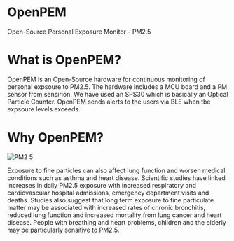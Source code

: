 # OpenPEM
Open-Source Personal Exposure Monitor - PM2.5

# What is OpenPEM? 
OpenPEM is an Open-Source hardware for continuous monitoring of personal expsoure to PM2.5. The hardware includes a MCU board and a PM sensor from sensirion. We have used an SPS30 which is basically an Optical Particle Counter. OpenPEM sends alerts to the users via BLE when tbe expsoure levels exceeds. 


# Why OpenPEM? 
![PM2 5](https://user-images.githubusercontent.com/70738433/201314273-37a3e860-cad0-4a87-9073-6d5c11e52a1a.jpg)

Exposure to fine particles can also affect lung function and worsen medical conditions such as asthma and heart disease. Scientific studies have linked increases in daily PM2.5 exposure with increased respiratory and cardiovascular hospital admissions, emergency department visits and deaths. Studies also suggest that long term exposure to fine particulate matter may be associated with increased rates of chronic bronchitis, reduced lung function and increased mortality from lung cancer and heart disease. People with breathing and heart problems, children and the elderly may be particularly sensitive to PM2.5.
